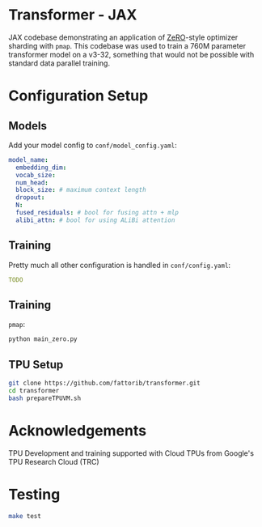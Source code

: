 # Transformer - JAX

JAX codebase demonstrating an application of [ZeRO](https://arxiv.org/abs/1910.02054)-style optimizer sharding with ```pmap```. This codebase was used to train a 760M parameter transformer model on a v3-32, something that would not be possible with standard data parallel training. 

# Configuration Setup

## Models

Add your model config to ```conf/model_config.yaml```:

```yaml
model_name:
  embedding_dim: 
  vocab_size: 
  num_head: 
  block_size: # maximum context length 
  dropout: 
  N: 
  fused_residuals: # bool for fusing attn + mlp
  alibi_attn: # bool for using ALiBi attention 
```

## Training 
Pretty much all other configuration is handled in ```conf/config.yaml```:

```yaml
TODO
```


## Training 

```pmap```:

```bash 
python main_zero.py
```


## TPU Setup

```bash
git clone https://github.com/fattorib/transformer.git
cd transformer 
bash prepareTPUVM.sh
```

# Acknowledgements
TPU Development and training supported with Cloud TPUs from Google's TPU Research Cloud (TRC)


# Testing
```bash 
make test
```

